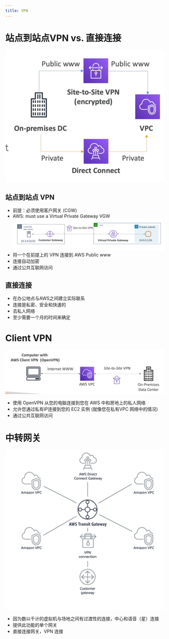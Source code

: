 ```yaml
---
title: VPN
---
```


# 站点到站点VPN vs. 直接连接

![img.png](VPN.png)

## 站点到站点 VPN

- 前提：必须使用客户网关 (CGW)
- AWS: must use a Virtual Private Gateway
  VGW
  ![img.png](side-to-side-VPN.png)
- 将一个在前提上的 VPN 连接到 AWS Public www
- 连接自动加密
- 通过公共互联网访问

## 直接连接

- 在办公地点与AWS之间建立实际联系
- 连接是私密、安全和快速的
- 去私人网络
- 至少需要一个月的时间来确定

# Client VPN

![img.png](clientVPN.png)

- 使用 OpenVPN 从您的电脑连接到您在 AWS 中和房地上的私人网络
- 允许您通过私有IP连接到您的 EC2 实例 (就像您在私有VPC 网络中的情况)
- 通过公共互联网访问

# 中转网关

![img.png](Transit-gateway.png)

- 因为数以千计的虚拟机与场地之间有过渡性的连接，中心和语音（星）连接
- 提供此功能的单个网关
- 直接连接网关，VPN 连接
